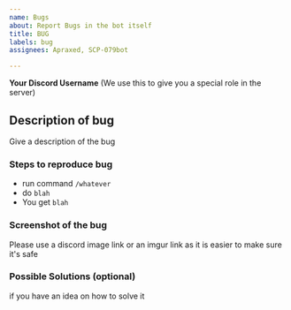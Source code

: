 ```yaml
---
name: Bugs
about: Report Bugs in the bot itself
title: BUG
labels: bug
assignees: Apraxed, SCP-079bot

---
```


**Your Discord Username** (We use this to give you a special role in the server)

## Description of bug
Give a description of the bug

### Steps to reproduce bug
- run command `/whatever`
- do `blah`
- You get `blah`

### Screenshot of the bug
Please use a discord image link or an imgur link as it is easier to make sure it's safe


### Possible Solutions (optional)
if you have an idea on how to solve it
